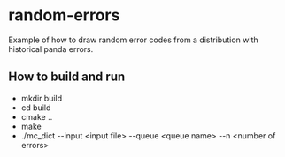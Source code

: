 # random-errors
Example of how to draw random error codes from a distribution with historical panda errors.

## How to build and run
* mkdir build
* cd build
* cmake ..
* make
* ./mc_dict --input \<input file\> --queue \<queue name\> --n \<number of errors\>
